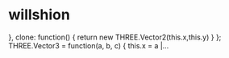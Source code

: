 # willshion
}, clone: function() { return new THREE.Vector2(this.x,this.y) } }; THREE.Vector3 = function(a, b, c) { this.x = a |…

